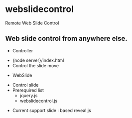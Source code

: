 webslidecontrol
===============

Remote Web Slide Control

Web slide control from anywhere else.
---------------

* Controller
 - {node server}/index.html
 - Control the slide move

* WebSlide
 - Control slide
 - Prerequired list
   - jquery.js
   - webslidecontrol.js

* Current support slide :  based reveal.js